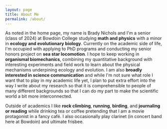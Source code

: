 ```yaml
---
layout: page
title: About Me
permalink: /about/
---
```


As noted in the home page, my name is Brady Nichols and I'm a senior (class of 2024) at Bowdoin College studying **math and physics** with a minor in **ecology and evolutionary biology**. Currently on the academic side of life, I'm occupied with applying to PhD programs and conducting my senior honors project on **sea star locomotion**. I hope to keep working in **organismal biomechanics**, combining my quantitative background with interesting experiments and field work to learn about the physical mechanisms underpining ecology and evolution. I am also **broadly interested in science communication** and while I'm not sure what role I want that to play in my academic life yet, I plan to put extra effort into the way I write about my research so that it is comprehensible to people of many different backgrounds so that I can do my part to make the scientific world a bit more interconnected.

Outside of academics I like **rock climbing**, **running**, **birding**, and **journaling or reading** while drinking tea or coffee pretending that I am a movie protagonist in a fancy café. I also occasionally play clarinet (in concert band here at Bowdoin) and ultimate frisbee.

<!-- <div style="text-align: center;">
<img src="/images/brady.jpeg" alt="Brady!" width="500"/>
</div>

(Me after hiking the Beehive Trail in Acadia National Park, Maine.) -->